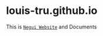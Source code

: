 # louis-tru.github.io

This is [`Negui Website`] and Documents

[`Negui Website`]: http://nodegui.org/
